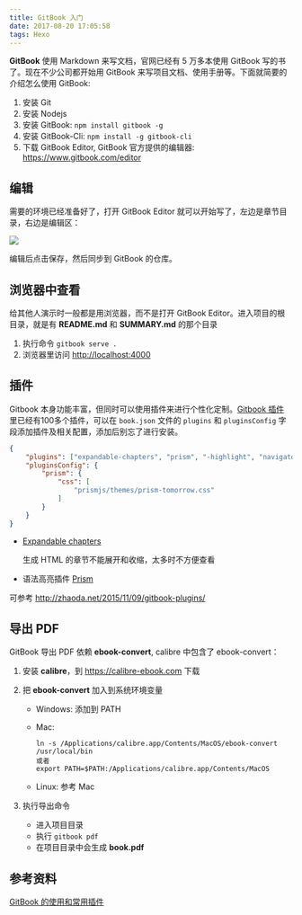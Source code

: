 ```yaml
---
title: GitBook 入门
date: 2017-08-20 17:05:58
tags: Hexo
---
```


**GitBook** 使用 Markdown 来写文档，官网已经有 5 万多本使用 GitBook 写的书了。现在不少公司都开始用 GitBook 来写项目文档、使用手册等。下面就简要的介绍怎么使用 GitBook:

1. 安装 Git
2. 安装 Nodejs
3. 安装 GitBook: `npm install gitbook -g`
4. 安装 GitBook-Cli: `npm install -g gitbook-cli`
5. 下载 GitBook Editor, GitBook 官方提供的编辑器: <https://www.gitbook.com/editor><!--more-->

## 编辑

需要的环境已经准备好了，打开 GitBook Editor 就可以开始写了，左边是章节目录，右边是编辑区：

![](/img/normal/gitbook-editor.png)

编辑后点击保存，然后同步到 GitBook 的仓库。

## 浏览器中查看

给其他人演示时一般都是用浏览器，而不是打开 GitBook Editor。进入项目的根目录，就是有 **README.md** 和 **SUMMARY.md** 的那个目录

1. 执行命令 `gitbook serve .`
2. 浏览器里访问 <http://localhost:4000> 

## 插件

Gitbook 本身功能丰富，但同时可以使用插件来进行个性化定制。[Gitbook 插件](https://plugins.gitbook.com/browse) 里已经有100多个插件，可以在 `book.json` 文件的 `plugins` 和 `pluginsConfig` 字段添加插件及相关配置，添加后别忘了进行安装。

```json
{
    "plugins": ["expandable-chapters", "prism", "-highlight", "navigator"],
    "pluginsConfig": {
        "prism": {
            "css": [
                "prismjs/themes/prism-tomorrow.css"
            ]
        }
    }
}
```

* [Expandable chapters](https://github.com/DomainDrivenArchitecture/gitbook-plugin-expandable-chapters)

  生成 HTML 的章节不能展开和收缩，太多时不方便查看

* 语法高亮插件 [Prism](https://github.com/gaearon/gitbook-plugin-prism)

可参考 <http://zhaoda.net/2015/11/09/gitbook-plugins/>

## 导出 PDF

GitBook 导出 PDF 依赖 **ebook-convert**, calibre 中包含了 ebook-convert：

1. 安装 **calibre**，到 https://calibre-ebook.com 下载

2. 把 **ebook-convert** 加入到系统环境变量

   * Windows: 添加到 PATH

   * Mac:

     ```
     ln -s /Applications/calibre.app/Contents/MacOS/ebook-convert /usr/local/bin
     或者
     export PATH=$PATH:/Applications/calibre.app/Contents/MacOS
     ```

   * Linux: 参考 Mac

3. 执行导出命令

   * 进入项目目录
   * 执行 `gitbook pdf`
   * 在项目目录中会生成 **book.pdf**


## 参考资料

[GitBook 的使用和常用插件](http://www.tuicool.com/articles/zee2ui)

